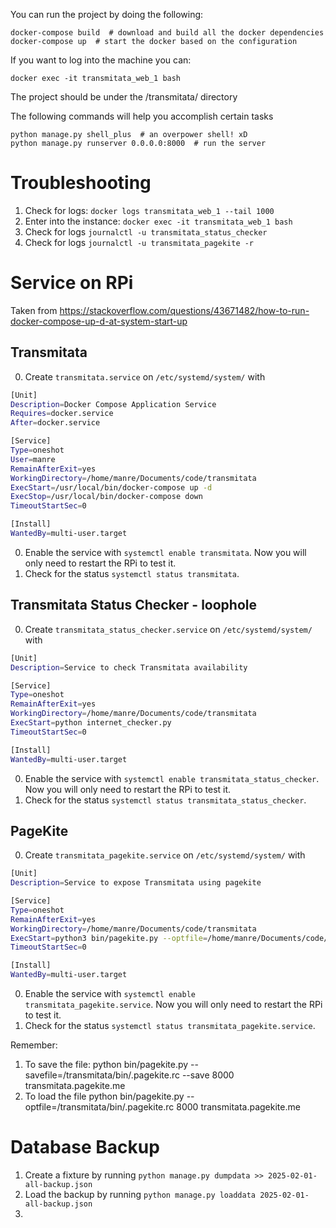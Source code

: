 You can run the project by doing the following:

    docker-compose build  # download and build all the docker dependencies
    docker-compose up  # start the docker based on the configuration

If you want to log into the machine you can:

    docker exec -it transmitata_web_1 bash

The project should be under the /transmitata/ directory

The following commands will help you accomplish certain tasks

    python manage.py shell_plus  # an overpower shell! xD
    python manage.py runserver 0.0.0.0:8000  # run the server

# Troubleshooting

1. Check for logs: `docker logs transmitata_web_1 --tail 1000`
2. Enter into the instance: `docker exec -it transmitata_web_1 bash`
3. Check for logs `journalctl -u transmitata_status_checker`
4. Check for logs `journalctl -u transmitata_pagekite -r`

# Service on RPi

Taken from https://stackoverflow.com/questions/43671482/how-to-run-docker-compose-up-d-at-system-start-up

## Transmitata
0. Create `transmitata.service` on `/etc/systemd/system/` with
```bash
[Unit]
Description=Docker Compose Application Service
Requires=docker.service
After=docker.service

[Service]
Type=oneshot
User=manre
RemainAfterExit=yes
WorkingDirectory=/home/manre/Documents/code/transmitata
ExecStart=/usr/local/bin/docker-compose up -d
ExecStop=/usr/local/bin/docker-compose down
TimeoutStartSec=0

[Install]
WantedBy=multi-user.target
```
0. Enable the service with `systemctl enable transmitata`. Now you will only need to restart the RPi to test it.
0. Check for the status `systemctl status transmitata`.

## Transmitata Status Checker - loophole
0. Create `transmitata_status_checker.service` on `/etc/systemd/system/` with
```bash
[Unit]
Description=Service to check Transmitata availability

[Service]
Type=oneshot
RemainAfterExit=yes
WorkingDirectory=/home/manre/Documents/code/transmitata
ExecStart=python internet_checker.py
TimeoutStartSec=0

[Install]
WantedBy=multi-user.target
```
0. Enable the service with `systemctl enable transmitata_status_checker`. Now you will only need to restart the RPi to test it.
0. Check for the status `systemctl status transmitata_status_checker`.

## PageKite

0. Create `transmitata_pagekite.service` on `/etc/systemd/system/` with
```bash
[Unit]
Description=Service to expose Transmitata using pagekite

[Service]
Type=oneshot
RemainAfterExit=yes
WorkingDirectory=/home/manre/Documents/code/transmitata
ExecStart=python3 bin/pagekite.py --optfile=/home/manre/Documents/code/transmitata/bin/.pagekite.rc 8000 transmitata.pagekite.me 
TimeoutStartSec=0

[Install]
WantedBy=multi-user.target
```
0. Enable the service with `systemctl enable transmitata_pagekite.service`. Now you will only need to restart the RPi to test it.
1. Check for the status `systemctl status transmitata_pagekite.service`.

Remember:

1. To save the file:
    python bin/pagekite.py --savefile=/transmitata/bin/.pagekite.rc --save 8000 transmitata.pagekite.me 
2. To load the file
    python bin/pagekite.py --optfile=/transmitata/bin/.pagekite.rc 8000 transmitata.pagekite.me 


# Database Backup

1. Create a fixture by running `python manage.py dumpdata >> 2025-02-01-all-backup.json`
2. Load the backup by running `python manage.py loaddata 2025-02-01-all-backup.json`
3. 